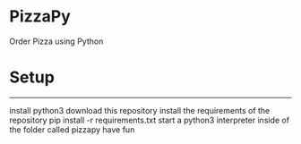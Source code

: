 # PizzaPy
Order Pizza using Python

# Setup
_____________
install python3
download this repository
install the requirements of the repository pip install -r requirements.txt
start a python3 interpreter inside of the folder called pizzapy
have fun
